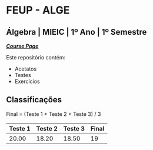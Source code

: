 # FEUP - ALGE

## Álgebra | MIEIC | 1º Ano | 1º Semestre


[***Course Page***](https://sigarra.up.pt/feup/pt/ucurr_geral.ficha_uc_view?pv_ocorrencia_id=436423)


Este repositório contém:
- Acetatos
- Testes
- Exercícios

## Classificações

Final = (Teste 1 + Teste 2 + Teste 3) / 3

| Teste 1 | Teste 2 | Teste 3 | Final
|---|---|---|---
| 20.00 | 18.20 | 18.50 | 19
